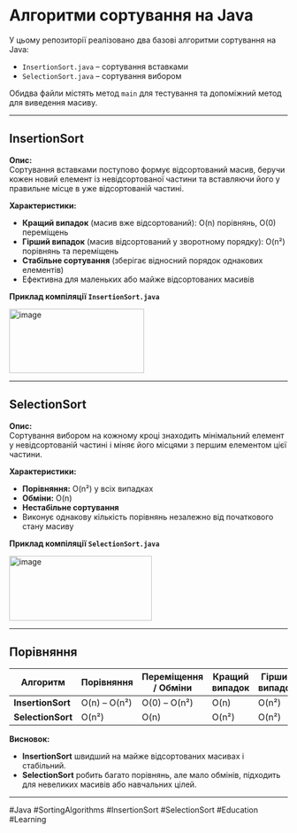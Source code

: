 # Алгоритми сортування на Java

У цьому репозиторії реалізовано два базові алгоритми сортування на Java:

- `InsertionSort.java` – сортування вставками  
- `SelectionSort.java` – сортування вибором  

Обидва файли містять метод `main` для тестування та допоміжний метод для виведення масиву.

---

## InsertionSort

**Опис:**  
Сортування вставками поступово формує відсортований масив, беручи кожен новий елемент із невідсортованої частини та вставляючи його у правильне місце в уже відсортованій частині.

**Характеристики:**
- **Кращий випадок** (масив вже відсортований): O(n) порівнянь, O(0) переміщень  
- **Гірший випадок** (масив відсортований у зворотному порядку): O(n²) порівнянь та переміщень  
- **Стабільне сортування** (зберігає відносний порядок однакових елементів)  
- Ефективна для маленьких або майже відсортованих масивів  

**Приклад компіляції `InsertionSort.java`**  

<img width="244" height="116" alt="image" src="https://github.com/user-attachments/assets/60765860-c3a4-468b-b079-3e3617bfd9b7" />

---

## SelectionSort

**Опис:**  
Сортування вибором на кожному кроці знаходить мінімальний елемент у невідсортованій частині і міняє його місцями з першим елементом цієї частини.

**Характеристики:**
- **Порівняння:** O(n²) у всіх випадках  
- **Обміни:** O(n)  
- **Нестабільне сортування**  
- Виконує однакову кількість порівнянь незалежно від початкового стану масиву

**Приклад компіляції `SelectionSort.java`**  

<img width="258" height="117" alt="image" src="https://github.com/user-attachments/assets/89efd148-7305-422b-9ab4-155d0f7d8a23" />


---

## Порівняння

| Алгоритм            | Порівняння     | Переміщення / Обміни | Кращий випадок | Гірший випадок | Стабільність |
|---|---|---|---|---|---|
| **InsertionSort**   | O(n) – O(n²)| O(0) – O(n²)| O(n)| O(n²)| Так|
| **SelectionSort**   | O(n²)| O(n)| O(n²)| O(n²)| Ні|

**Висновок:**  
- **InsertionSort** швидший на майже відсортованих масивах і стабільний.  
- **SelectionSort** робить багато порівнянь, але мало обмінів, підходить для невеликих масивів або навчальних цілей.

---

#Java #SortingAlgorithms #InsertionSort #SelectionSort #Education #Learning
